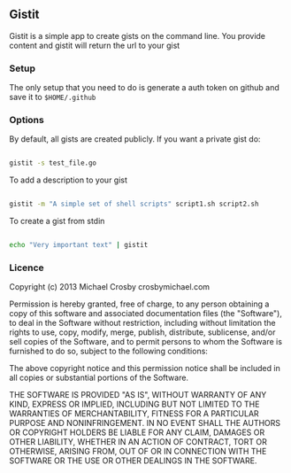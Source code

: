 ## Gistit

Gistit is a simple app to create gists on the command line.  You provide content and gistit will return the url to your gist

### Setup

The only setup that you need to do is generate a auth token on github and save it to `$HOME/.github`

### Options 

By default, all gists are created publicly.  If you want a private gist do:

```bash

gistit -s test_file.go

```

To add a description to your gist

```bash

gistit -m "A simple set of shell scripts" script1.sh script2.sh

```

To create a gist from stdin
```bash

echo "Very important text" | gistit

```


### Licence
Copyright (c) 2013 Michael Crosby crosbymichael.com

Permission is hereby granted, free of charge, to any person
obtaining a copy of this software and associated documentation 
files (the "Software"), to deal in the Software without 
restriction, including without limitation the rights to use, copy, 
modify, merge, publish, distribute, sublicense, and/or sell copies 
of the Software, and to permit persons to whom the Software is 
furnished to do so, subject to the following conditions:

The above copyright notice and this permission notice shall be 
included in all copies or substantial portions of the Software.

THE SOFTWARE IS PROVIDED "AS IS", WITHOUT WARRANTY OF ANY KIND,
EXPRESS OR IMPLIED,
INCLUDING BUT NOT LIMITED TO THE WARRANTIES OF MERCHANTABILITY, 
FITNESS FOR A PARTICULAR PURPOSE AND NONINFRINGEMENT. 
IN NO EVENT SHALL THE AUTHORS OR COPYRIGHT 
HOLDERS BE LIABLE FOR ANY CLAIM, 
DAMAGES OR OTHER LIABILITY, 
WHETHER IN AN ACTION OF CONTRACT, 
TORT OR OTHERWISE, 
ARISING FROM, OUT OF OR IN CONNECTION WITH 
THE SOFTWARE OR THE USE OR OTHER DEALINGS IN THE SOFTWARE.
